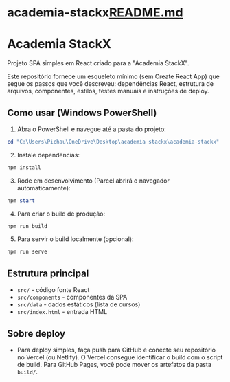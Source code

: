# academia-stackx[README.md](https://github.com/user-attachments/files/22932191/README.md)
# Academia StackX

Projeto SPA simples em React criado para a "Academia StackX".

Este repositório fornece um esqueleto mínimo (sem Create React App) que segue os passos que você descreveu: dependências React, estrutura de arquivos, componentes, estilos, testes manuais e instruções de deploy.

## Como usar (Windows PowerShell)

1. Abra o PowerShell e navegue até a pasta do projeto:

```powershell
cd "C:\Users\Pichau\OneDrive\Desktop\academia stackx\academia-stackx"
```

2. Instale dependências:

```powershell
npm install
```

3. Rode em desenvolvimento (Parcel abrirá o navegador automaticamente):

```powershell
npm start
```

4. Para criar o build de produção:

```powershell
npm run build
```

5. Para servir o build localmente (opcional):

```powershell
npm run serve
```

## Estrutura principal

- `src/` - código fonte React
- `src/components` - componentes da SPA
- `src/data` - dados estáticos (lista de cursos)
- `src/index.html` - entrada HTML

## Sobre deploy

- Para deploy simples, faça push para GitHub e conecte seu repositório no Vercel (ou Netlify). O Vercel consegue identificar o build com o script de build. Para GitHub Pages, você pode mover os artefatos da pasta `build/`.

